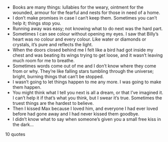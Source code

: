  - Books are many things: lullabies for the weary, ointment for the wounded, armour for the fearful and nests for those in need of a home.
 - I don’t make promises in case I can’t keep them. Sometimes you can’t help it; things stop you.
 - Running away was easy; not knowing what to do next was the hard part.
 - Sometimes I can see colour without opening my eyes. I saw that Billy’s heart was no colour and every colour. Like water or diamonds or crystals, it’s pure and reflects the light.
 - When the doors closed behind me I felt like a bird had got inside my chest and was beating its wings trying to get loose, and it wasn’t leaving much room for me to breathe.
 - Sometimes words come out of me and I don’t know where they come from or why. They’re like falling stars tumbling through the universe; bright, burning things that can’t be stopped.
 - I wasn’t going to let things happen to me any more. I was going to make them happen.
 - You might think what I tell you next is all a dream, or that I’ve imagined it. I can’t help it if that’s what you think, but I swear it’s true. Sometimes the truest things are the hardest to believe.
 - Then I kissed Max because I loved him, and everyone I had ever loved before had gone away and I had never kissed them goodbye.
 - I didn’t know what to say when someone’s given you a small free kiss in the dark...

10 quotes